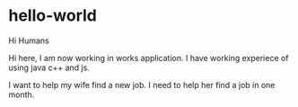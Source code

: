 # hello-world
Hi Humans

Hi here, I am now working in works application. I have working experiece of using java c++ and js.

I want to help my wife find a new job.
I need to help her find a job in one month.

